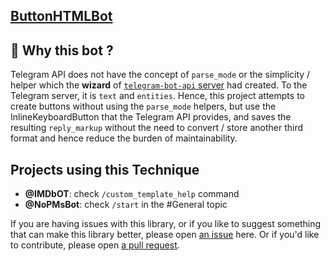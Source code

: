 ## [ButtonHTMLBot](https://ButtonHTMLBot.t.me/?start=GitHub)

## 🤔 Why this bot ?

Telegram API does not have the concept of `parse_mode` or the simplicity / helper which the **wizard** of [`telegram-bot-api` server](https://github.com/tdlib/td/blob/70bee089d492437ce931aa78446d89af3da182fc/td/telegram/Td.cpp#L8596-L8608) had created. To the Telegram server, it is `text` and `entities`. Hence, this project attempts to create buttons without using the `parse_mode` helpers, but use the InlineKeyboardButton that the Telegram API provides, and saves the resulting `reply_markup` without the need to convert / store another third format and hence reduce the burden of maintainability.

## Projects using this Technique

- **@IMDbOT**: check `/custom_template_help` command
- **@NoPMsBot**: check `/start` in the #General topic


If you are having issues with this library, or if you like to suggest something that can make this library better, please open [an issue](https://github.com/SpEcHiDe/ButtonHTMLBot/issues) here. Or if you'd like to contribute, please open [a pull request](https://github.com/SpEcHiDe/ButtonHTMLBot/pulls).

